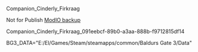 Companion_Cinderly_Firkraag

Not for Publish
[ModIO backup
](https://mod.io/g/baldursgate3/m/companion-cinderly-firkraag#description)

Companion_Cinderly_Firkraag_091eebcf-89b0-a3aa-888b-f9712815df14

BG3_DATA="E:/El/Games/Steam/steamapps/common/Baldurs Gate 3/Data"
